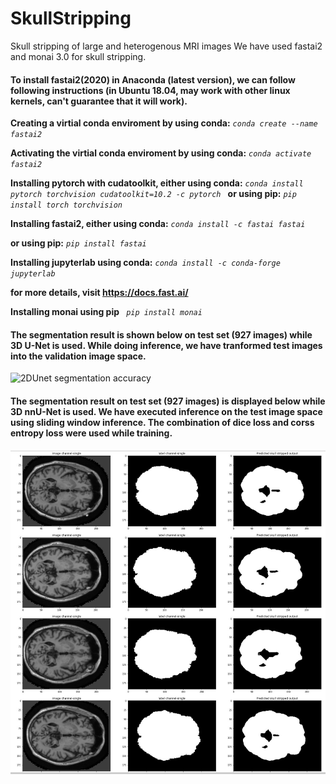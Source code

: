 # SkullStripping
Skull stripping of large and heterogenous MRI images 
We have used fastai2 and monai 3.0 for skull stripping. 


#### To install fastai2(2020) in Anaconda (latest version), we can follow following instructions (in Ubuntu 18.04, may work with other linux kernels, can't guarantee that it will work).

**Creating a virtial conda enviroment by using conda:** <i> `conda create --name fastai2 `</i>

**Activating the virtial conda enviroment by using conda:** <i> `conda activate fastai2 `</i>

**Installing pytorch with cudatoolkit, either using conda:**
<i> `conda install pytorch torchvision cudatoolkit=10.2 -c pytorch ` </i>
**or using pip:**
<em>`pip install torch torchvision ` </em>

**Installing fastai2, either using conda:**
<em>`conda install -c fastai fastai `</em>
  
 **or using pip:** <em> ` pip install fastai `</em>
 
 **Installing jupyterlab using conda:** <i> `conda install -c conda-forge jupyterlab ` </i> 

**for more details, visit https://docs.fast.ai/**

**Installing monai using pip**
<em>` pip install monai`</em>


####  The segmentation result is shown below on test set (927 images) while 3D U-Net is used. While doing inference, we have tranformed test images into the validation image space. 
![2DUnet segmentation accuracy](validtrain.png)

####  The segmentation result on test set (927 images) is displayed below while 3D nnU-Net is used. We have executed inference on the test image space using sliding window inference. The combination of dice loss and corss entropy loss were used while training.

![nn-Unet segmentation output](nnU-NETOutput.jpeg)

